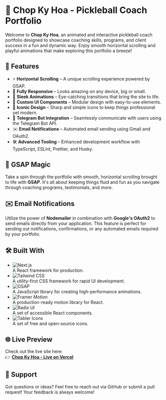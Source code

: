 # 🎾 Chop Ky Hoa - Pickleball Coach Portfolio

Welcome to **Chop Ky Hoa**, an animated and interactive pickleball coach portfolio designed to showcase coaching skills, programs, and client success in a fun and dynamic way. Enjoy smooth horizontal scrolling and playful animations that make exploring this portfolio a breeze!

## 🚀 Features

- ⚡ **Horizontal Scrolling** – A unique scrolling experience powered by GSAP.
- 📱 **Fully Responsive** – Looks amazing on any device, big or small.
- 🎨 **Sleek Animations** – Eye-catching transitions that bring the site to life.
- 🧩 **Custom UI Components** – Modular design with easy-to-use elements.
- 🎯 **Iconic Design** – Sharp and simple icons to keep things professional yet modern.
- 🤖 **Telegram Bot Integration** – Seamlessly communicate with users using the Telegram Bot API.
- ✉️ **Email Notifications** – Automated email sending using Gmail and OAuth2.
- 🛠️ **Advanced Tooling** – Enhanced development workflow with TypeScript, ESLint, Prettier, and Husky.

## 🎨 GSAP Magic

Take a spin through the portfolio with smooth, horizontal scrolling brought to life with **GSAP**. It's all about keeping things fluid and fun as you navigate through coaching programs, testimonials, and more.

## ✉️ Email Notifications

Utilize the power of **Nodemailer** in combination with **Google's OAuth2** to send emails directly from your application. This feature is perfect for sending out notifications, confirmations, or any automated emails required by your portfolio.

## 🛠️ Built With

- ![Next.js](https://img.shields.io/badge/Next.js-000000?style=flat&logo=next.js&logoColor=white)  
  A React framework for production.
- ![Tailwind CSS](https://img.shields.io/badge/Tailwind_CSS-38B2AC?style=flat&logo=tailwind-css&logoColor=white)  
  A utility-first CSS framework for rapid UI development.
- ![GSAP](https://img.shields.io/badge/GSAP-88CE02?style=flat&logo=greensock&logoColor=white)  
  A JavaScript library for creating high-performance animations.
- ![Framer Motion](https://img.shields.io/badge/Framer_Motion-0055FF?style=flat&logo=framer&logoColor=white)  
  A production-ready motion library for React.
- ![Radix UI](https://img.shields.io/badge/Radix%20UI-252526?style=flat&logo=radix-ui&logoColor=white)  
  A set of accessible React components.
- ![Tabler Icons](https://img.shields.io/badge/Tabler_Icons-007ACC?style=flat&logo=tabler&logoColor=white)  
  A set of free and open-source icons.

## 🌐 Live Preview

Check out the live site here:  
👉 **[Chop Ky Hoa - Live on Vercel](https://chopkyhoa.vercel.app/)**

## 💬 Support

Got questions or ideas? Feel free to reach out via GitHub or submit a pull request! Your feedback is always welcome!
